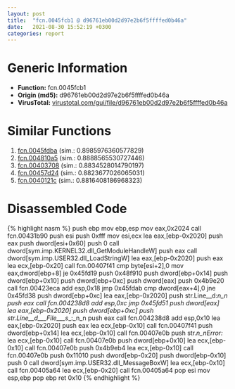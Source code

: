 ```yaml
---
layout: post
title:  "fcn.0045fcb1 @ d96761eb00d2d97e2b6f5ffffed0b46a"
date:   2021-08-30 15:52:19 +0300
categories: report
---
```


# Generic Information
- **Function:** fcn.0045fcb1
- **Origin (md5):** d96761eb00d2d97e2b6f5ffffed0b46a
- **VirusTotal:** [virustotal.com/gui/file/d96761eb00d2d97e2b6f5ffffed0b46a][virustotal_ref]



# Similar Functions

1. [fcn.0045fdba][similar_1_ref] (sim.: 0.8985976360577829)
2. [fcn.004810a5][similar_2_ref] (sim.: 0.8888565530727446)
3. [fcn.00403708][similar_3_ref] (sim.: 0.8834528014790197)
4. [fcn.00457d24][similar_4_ref] (sim.: 0.8823677026065031)
5. [fcn.0040121c][similar_5_ref] (sim.: 0.8816408186968323)


# Disassembled Code

{% highlight nasm %}
push ebp
mov ebp,esp
mov eax,0x2024
call fcn.00431b90
push esi
push 0xfff
mov esi,ecx
lea eax,[ebp-0x2020]
push eax
push dword[esi+0x60]
push 0
call dword[sym.imp.KERNEL32.dll_GetModuleHandleW]
push eax
call dword[sym.imp.USER32.dll_LoadStringW]
lea eax,[ebp-0x2020]
push eax
lea ecx,[ebp-0x20]
call fcn.00407f41
cmp byte[esi+2],0
mov eax,dword[ebp+8]
je 0x45fd19
push 0x48f910
push dword[ebp+0x14]
push dword[ebp+0x10]
push dword[ebp+0xc]
push dword[eax]
push 0x4b9e20
call fcn.00423eca
add esp,0x18
jmp 0x45fdab
cmp dword[eax+4],0
jne 0x45fd38
push dword[ebp+0xc]
lea eax,[ebp-0x2020]
push str.Line__d:_n_n
push eax
call fcn.004238d8
add esp,0xc
jmp 0x45fd51
push dword[eax]
lea eax,[ebp-0x2020]
push dword[ebp+0xc]
push str.Line__d___File___s__:_n_n
push eax
call fcn.004238d8
add esp,0x10
lea eax,[ebp-0x2020]
push eax
lea ecx,[ebp-0x10]
call fcn.00407f41
push dword[ebp+0x14]
lea ecx,[ebp-0x10]
call fcn.00407e0b
push str._n_nError:_
lea ecx,[ebp-0x10]
call fcn.00407e0b
push dword[ebp+0x10]
lea ecx,[ebp-0x10]
call fcn.00407e0b
push 0x4b9eb4
lea ecx,[ebp-0x10]
call fcn.00407e0b
push 0x11010
push dword[ebp-0x20]
push dword[ebp-0x10]
push 0
call dword[sym.imp.USER32.dll_MessageBoxW]
lea ecx,[ebp-0x10]
call fcn.00405a64
lea ecx,[ebp-0x20]
call fcn.00405a64
pop esi
mov esp,ebp
pop ebp
ret 0x10
{% endhighlight %}


[similar_1_ref]: /report/fcn.0045fdba@d96761eb00d2d97e2b6f5ffffed0b46a
[similar_2_ref]: /report/fcn.004810a5@d96761eb00d2d97e2b6f5ffffed0b46a
[similar_3_ref]: /report/fcn.00403708@1123b7aa5760238fe93045e585b8234c
[similar_4_ref]: /report/fcn.00457d24@d96761eb00d2d97e2b6f5ffffed0b46a
[similar_5_ref]: /report/fcn.0040121c@de21a548b66aa6c0b17491b6a31e14fa
[virustotal_ref]: https://www.virustotal.com/gui/file/d96761eb00d2d97e2b6f5ffffed0b46a